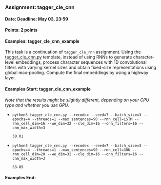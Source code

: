 ### Assignment: tagger_cle_cnn
#### Date: Deadline: May 03, 23:59
#### Points: 2 points
#### Examples: tagger_cle_cnn_example

This task is a continuation of `tagger_cle_rnn` assignment. Using the
[tagger_cle_cnn.py](https://github.com/ufal/npfl114/tree/past-1920/labs/08/tagger_cle_cnn.py)
template, instead of using RNNs to generate character-level embeddings,
process character sequences with 1D convolutional filters with varying kernel
sizes and obtain fixed-size representations using global max-pooling.
Compute the final embeddings by using a highway layer.

#### Examples Start: tagger_cle_cnn_example
_Note that the results might be slightly different, depending on your CPU type and whether you use GPU._

- `python3 tagger_cle_cnn.py --recodex --seed=7 --batch_size=3 --epochs=4 --threads=1 --max_sentences=90 --rnn_cell=LSTM --rnn_cell_dim=16 --we_dim=32 --cle_dim=16 --cnn_filters=16 --cnn_max_width=3`
  ```
  38.01
  ```
- `python3 tagger_cle_cnn.py --recodex --seed=7 --batch_size=3 --epochs=4 --threads=1 --max_sentences=90 --rnn_cell=GRU --rnn_cell_dim=20 --we_dim=32 --cle_dim=16 --cnn_filters=16 --cnn_max_width=3`
  ```
  53.85
  ```
#### Examples End:
